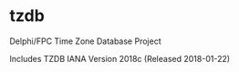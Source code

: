 tzdb
====

Delphi/FPC Time Zone Database Project

Includes TZDB IANA Version 2018c (Released 2018-01-22)

